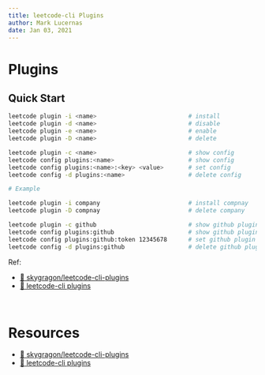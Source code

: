 ```yaml
---
title: leetcode-cli Plugins
author: Mark Lucernas
date: Jan 03, 2021
---
```



# Plugins

## Quick Start

```sh
leetcode plugin -i <name>                          # install
leetcode plugin -d <name>                          # disable
leetcode plugin -e <name>                          # enable
leetcode plugin -D <name>                          # delete

leetcode plugin -c <name>                          # show config
leetcode config plugins:<name>                     # show config
leetcode config plugins:<name>:<key> <value>       # set config
leetcode config -d plugins:<name>                  # delete config

# Example

leetcode plugin -i company                         # install compnay
leetcode plugin -D compnay                         # delete company

leetcode plugin -c github                          # show github plugin config
leetcode config plugins:github                     # show github plugin config
leetcode config plugins:github:token 12345678      # set github plugin config
leetcode config -d plugins:github                  # delete github plugin config
```

Ref:

- [📄 skygragon/leetcode-cli-plugins ](https://github.com/skygragon/leetcode-cli-plugins)
- [📄 leetcode-cli plugins](https://skygragon.github.io/leetcode-cli/commands#plugin)

<br>

# Resources

- [📄 skygragon/leetcode-cli-plugins ](https://github.com/skygragon/leetcode-cli-plugins)
- [📄 leetcode-cli plugins](https://skygragon.github.io/leetcode-cli/commands#plugin)
